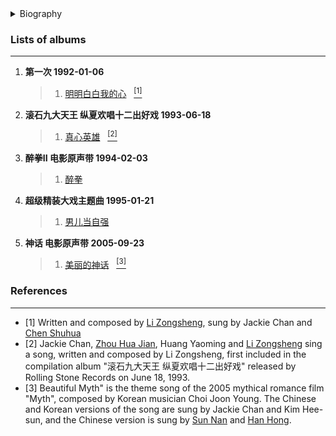 <details>
<summary>Biography</summary>

![成龙/Jackie Chan](https://thumbsnap.com/i/qXiLtMmo.png)

?> He is an international kung fu movie star. At the age of six, he entered the Chinese drama school to study opera and entered the film industry as a martial artist, gradually developing into an actor, director and producer. He was ranked number one in the New York Daily News' list of the 20 greatest action stars of all time, bringing glory to the Chinese. Jackie Chan is known for his kung fu films and has broken many box office records in Hong Kong, and his films have grossed over $20 billion worldwide, making him the top Chinese actor.

</details>


### Lists of albums
---

1. **第一次 1992-01-06**
    > 1. [明明白白我的心](https://e1.pcloud.link/publink/show?code=XZLRC4Z73EkPAwJo7bwy4rcUUStJ4EU1Wcy ':id=cl_mmbbwdx')&nbsp;&nbsp;&nbsp;[<sup>[1]</sup>](#refer-anchor-1) 
1. **滚石九大天王 纵夏欢唱十二出好戏 1993-06-18**
    > 1. [真心英雄](https://e1.pcloud.link/publink/show?code=XZlrP4Z1hmDTgjUlBYd0LGdM0RJUjFjssXk ':id=cl_zxyx')&nbsp;&nbsp;&nbsp;[<sup>[2]</sup>](#refer-anchor-2) 
2. **醉拳II 电影原声带 1994-02-03**
    > 1. [醉拳](https://e1.pcloud.link/publink/show?code=XZbRC4ZvbFjIGlN6oLrWV6g17740JQSxnnk)
3. **超级精装大戏主题曲 1995-01-21**
    > 1. [男儿当自强](https://e1.pcloud.link/publink/show?code=XZQRC4ZE1n0g2yc9IBT2C6mczt7Q0dUzELV)
1. **神话 电影原声带 2005-09-23**
    > 1. [美丽的神话](https://e1.pcloud.link/publink/show?code=XZ3iP4ZaYSEpUjQpzQLOz5sk701j8WhO1D7 ':id=cl_mldsh')&nbsp;&nbsp;&nbsp;[<sup>[3]</sup>](#refer-anchor-1) 


### References
---
- <span id="refer-anchor-1">[1]</span> Written and composed by [Li Zongsheng](./docs/artists/lizongsheng), sung by Jackie Chan and [Chen Shuhua](./docs/artists/chenshuhua?id=csh_mmbbwdx)
- <span id="refer-anchor-2">[2]</span> Jackie Chan, [Zhou Hua Jian](./docs/artists/zhouhuajian?id=zhj_zxyx), Huang Yaoming and [Li Zongsheng](./docs/artists/lizongsheng?id=lzs_zxyx) sing a song, written and composed by Li Zongsheng, first included in the compilation album "滚石九大天王 纵夏欢唱十二出好戏" released by Rolling Stone Records on June 18, 1993.
- <span id="refer-anchor-3">[3]</span> Beautiful Myth" is the theme song of the 2005 mythical romance film "Myth", composed by Korean musician Choi Joon Young. The Chinese and Korean versions of the song are sung by Jackie Chan and Kim Hee-sun, and the Chinese version is sung by [Sun Nan](./docs/artists/sunnan?id=sn_mldsh) and [Han Hong](./docs/artists/hanhong?id=hh_mldsh).